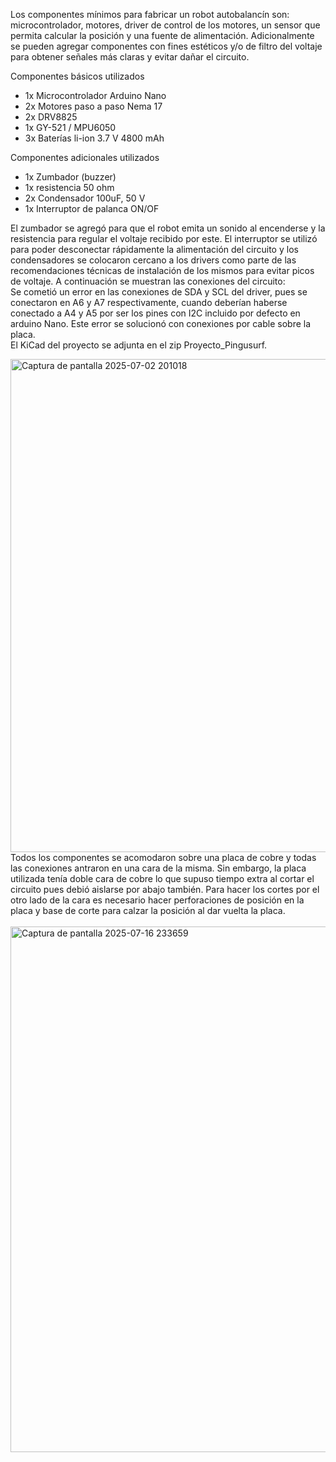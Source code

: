 Los componentes mínimos para fabricar un robot autobalancín son: microcontrolador, motores, driver de control de los motores, un sensor que permita calcular la posición y una fuente de alimentación. Adicionalmente se pueden agregar componentes con fines estéticos y/o de filtro del voltaje para obtener señales más claras y evitar dañar el circuito.

Componentes básicos utilizados

- 1x Microcontrolador Arduino Nano
- 2x Motores paso a paso Nema 17
- 2x DRV8825
- 1x GY-521 / MPU6050
- 3x Baterías li-ion 3.7 V 4800 mAh

Componentes adicionales utilizados

- 1x Zumbador (buzzer)
- 1x resistencia 50 ohm
- 2x Condensador 100uF, 50 V
- 1x Interruptor de palanca ON/OF

El zumbador se agregó para que el robot emita un sonido al encenderse y la resistencia para regular el voltaje recibido por este. El interruptor se utilizó para poder desconectar rápidamente la alimentación del circuito y los condensadores se colocaron cercano a los drivers como parte de las recomendaciones técnicas de instalación de los mismos para evitar picos de voltaje. A continuación se muestran las conexiones del circuito:
<br>
Se cometió un error en las conexiones de SDA y SCL del driver, pues se conectaron en A6 y A7 respectivamente, cuando deberían haberse conectado a A4 y A5 por ser los pines con I2C incluido por defecto en arduino Nano. Este error se solucionó con conexiones por cable sobre la placa. 
<br>
El KiCad del proyecto se adjunta en el zip Proyecto_Pingusurf.


<img width="1696" height="789" alt="Captura de pantalla 2025-07-02 201018" src="https://github.com/user-attachments/assets/e423f82b-7fdb-4ec5-b9c1-878b3127dd1b" />


<br>
Todos los componentes se acomodaron sobre una placa de cobre y todas las conexiones antraron en una cara de la misma. Sin embargo, la placa utilizada tenía doble cara de cobre lo que supuso tiempo extra al cortar el circuito pues debió aislarse por abajo también. Para hacer los cortes por el otro lado de la cara es necesario hacer perforaciones de posición en la placa y base de corte para calzar la posición al dar vuelta la placa. <br>
<br>


<img width="843" height="841" alt="Captura de pantalla 2025-07-16 233659" src="https://github.com/user-attachments/assets/e60535db-8083-4d79-8480-e06f0aa4fe2c" />

